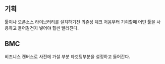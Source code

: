 
## 기획
툴이나 오픈소스 라이브러리를 설치하기전 의존성 체크
처음부터 기획할때 어떤 툴을 사용하고 들어갈건지 넣어야 훨씬 빨라진다.

## BMC
비즈니스 캔버스로 사전에 가설 부분 타겟팅부분을 설정하고 들어간다.
